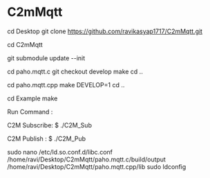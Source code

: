 # C2mMqtt


cd Desktop
git clone https://github.com/ravikasyap1717/C2mMqtt.git

cd C2mMqtt

git submodule update --init

cd paho.mqtt.c
git checkout develop
make
cd ..

cd paho.mqtt.cpp
make DEVELOP=1
cd ..

cd Example
make

Run Command :

C2M Subscribe:
	$ ./C2M_Sub

C2M Publish :
	$ ./C2M_Pub

sudo nano /etc/ld.so.conf.d/libc.conf
/home/ravi/Desktop/C2mMqtt/paho.mqtt.c/build/output
/home/ravi/Desktop/C2mMqtt/paho.mqtt.cpp/lib
sudo ldconfig
